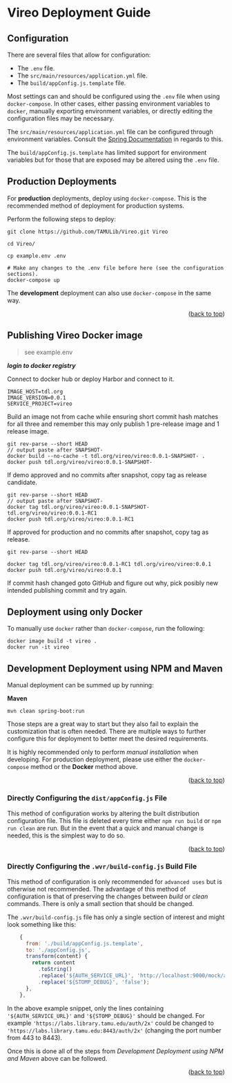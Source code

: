 <a name="readme-top"></a>
# Vireo Deployment Guide


## Configuration

There are several files that allow for configuration:

* The `.env` file.
* The `src/main/resources/application.yml` file.
* The `build/appConfig.js.template` file.

Most settings can and should be configured using the `.env` file when using `docker-compose`.
In other cases, either passing environment variables to `docker`, manually exporting environment variables, or directly editing the configuration files may be necessary.

The `src/main/resources/application.yml` file can be configured through environment variables.
Consult the [Spring Documentation][spring-docs-binding] in regards to this.

The `build/appConfig.js.template` has limited support for environment variables but for those that are exposed may be altered using the `.env` file.

## Production Deployments

For **production** deployments, deploy using `docker-compose`.
This is the recommended method of deployment for production systems.

Perform the following steps to deploy:

```shell
git clone https://github.com/TAMULib/Vireo.git Vireo

cd Vireo/

cp example.env .env

# Make any changes to the .env file before here (see the configuration sections).
docker-compose up
```

The **development** deployment can also use `docker-compose` in the same way.

<div align="right">(<a href="#readme-top">back to top</a>)</div>

## Publishing Vireo Docker image

> see example.env

***login to docker registry***

Connect to docker hub or deploy Harbor and connect to it.

```env
IMAGE_HOST=tdl.org
IMAGE_VERSION=0.0.1
SERVICE_PROJECT=vireo
```

Build an image not from cache while ensuring short commit hash matches for all three and remember this may only publish 1 pre-release image and 1 release image.

```shell
git rev-parse --short HEAD
// output paste after SNAPSHOT-
docker build --no-cache -t tdl.org/vireo/vireo:0.0.1-SNAPSHOT- .
docker push tdl.org/vireo/vireo:0.0.1-SNAPSHOT-
```

If demo approved and no commits after snapshot, copy tag as release candidate.

```shell
git rev-parse --short HEAD
// output paste after SNAPSHOT-
docker tag tdl.org/vireo/vireo:0.0.1-SNAPSHOT- tdl.org/vireo/vireo:0.0.1-RC1
docker push tdl.org/vireo/vireo:0.0.1-RC1
```

If approved for production and no commits after snapshot, copy tag as release.

```shell
git rev-parse --short HEAD

docker tag tdl.org/vireo/vireo:0.0.1-RC1 tdl.org/vireo/vireo:0.0.1
docker push tdl.org/vireo/vireo:0.0.1
```

If commit hash changed goto GitHub and figure out why, pick posibly new intended publishing commit and try again.

## Deployment using only Docker

To manually use `docker` rather than `docker-compose`, run the following:

```shell
docker image build -t vireo .
docker run -it vireo
```

## Development Deployment using NPM and Maven

Manual deployment can be summed up by running:

**Maven**

```shell
mvn clean spring-boot:run
```

Those steps are a great way to start but they also fail to explain the customization that is often needed.
There are multiple ways to further configure this for deployment to better meet the desired requirements.

It is highly recommended only to perform *manual installation* when developing.
For production deployment, please use either the `docker-compose` method or the **Docker** method above.

<div align="right">(<a href="#readme-top">back to top</a>)</div>


### Directly Configuring the `dist/appConfig.js` File

This method of configuration works by altering the built distribution configuration file.
This file is deleted every time either `npm run build` or `npm run clean` are run.
But in the event that a quick and manual change is needed, this is the simplest way to do so.


<div align="right">(<a href="#readme-top">back to top</a>)</div>


### Directly Configuring the `.wvr/build-config.js` Build File

This method of configuration is only recommended for `advanced uses` but is otherwise not recommended.
The advantage of this method of configuration is that of preserving the changes between _build_ or _clean_ commands.
There is only a small section that should be changed.

The `.wvr/build-config.js` file has only a single section of interest and might look something like this:

```js
    {
      from: './build/appConfig.js.template',
      to: './appConfig.js',
      transform(content) {
        return content
          .toString()
          .replace('${AUTH_SERVICE_URL}', 'http://localhost:9000/mock/auth')
          .replace('${STOMP_DEBUG}', 'false');
      },
    },
```

In the above example snippet, only the lines containing `'${AUTH_SERVICE_URL}'` and `'${STOMP_DEBUG}'` should be changed.
For example `'https://labs.library.tamu.edu/auth/2x'` could be changed to `'https://labs.library.tamu.edu:8443/auth/2x'` (changing the port number from 443 to 8443).

Once this is done all of the steps from *Development Deployment using NPM and Maven* above can be followed.

<div align="right">(<a href="#readme-top">back to top</a>)</div>


<!-- LINKS -->
[weaver-ui]: https://github.com/TAMULib/Weaver-UI-Core

[spring-docs-binding]: https://docs.spring.io/spring-boot/docs/2.0.x/reference/html/boot-features-external-config.html#boot-features-external-config-relaxed-binding
